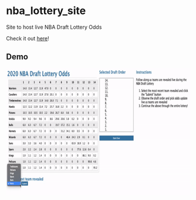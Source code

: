 # nba_lottery_site
Site to host live NBA Draft Lottery Odds

Check it out [here](https://nba-lottery.ue.r.appspot.com/)!

## Demo

<img src="site.gif" height="350"/>
